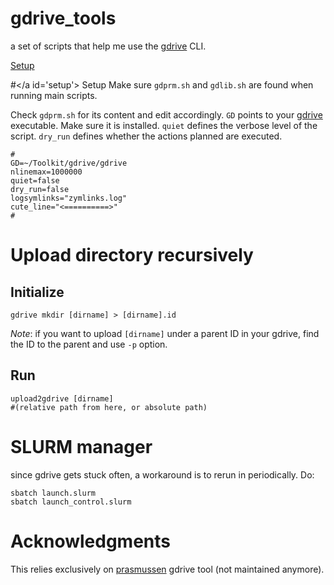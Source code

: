 # gdrive_tools
a set of scripts that help me use the [gdrive](https://github.com/prasmussen/gdrive) CLI.

[Setup](#setup)

#</a id='setup'></a> Setup
Make sure `gdprm.sh` and `gdlib.sh` are found when running main scripts.

Check `gdprm.sh` for its content and edit accordingly. `GD` points to your [gdrive](https://github.com/prasmussen/gdrive) executable. Make sure it is installed. `quiet` defines the verbose level of the script. `dry_run` defines whether the actions planned are executed. 
```#!/bin/bash
# 
GD=~/Toolkit/gdrive/gdrive
nlinemax=1000000
quiet=false
dry_run=false
logsymlinks="zymlinks.log"
cute_line="<==========>"
#
```

# Upload directory recursively
## Initialize
```
gdrive mkdir [dirname] > [dirname].id
```
*Note*: if you want to upload `[dirname]` under a parent ID in your gdrive, find the ID to the parent and use `-p` option. 

## Run
```
upload2gdrive [dirname] 
#(relative path from here, or absolute path)
```

# SLURM manager
since gdrive gets stuck often, a workaround is to rerun in periodically. Do:
```
sbatch launch.slurm
sbatch launch_control.slurm
```

# Acknowledgments

This relies exclusively on [prasmussen](https://github.com/prasmussen/gdrive) gdrive tool (not maintained anymore).
